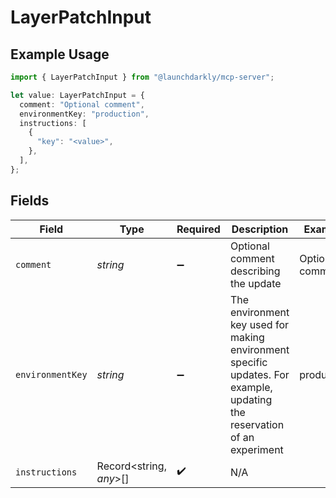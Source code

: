# LayerPatchInput

## Example Usage

```typescript
import { LayerPatchInput } from "@launchdarkly/mcp-server";

let value: LayerPatchInput = {
  comment: "Optional comment",
  environmentKey: "production",
  instructions: [
    {
      "key": "<value>",
    },
  ],
};
```

## Fields

| Field                                                                                                                    | Type                                                                                                                     | Required                                                                                                                 | Description                                                                                                              | Example                                                                                                                  |
| ------------------------------------------------------------------------------------------------------------------------ | ------------------------------------------------------------------------------------------------------------------------ | ------------------------------------------------------------------------------------------------------------------------ | ------------------------------------------------------------------------------------------------------------------------ | ------------------------------------------------------------------------------------------------------------------------ |
| `comment`                                                                                                                | *string*                                                                                                                 | :heavy_minus_sign:                                                                                                       | Optional comment describing the update                                                                                   | Optional comment                                                                                                         |
| `environmentKey`                                                                                                         | *string*                                                                                                                 | :heavy_minus_sign:                                                                                                       | The environment key used for making environment specific updates. For example, updating the reservation of an experiment | production                                                                                                               |
| `instructions`                                                                                                           | Record<string, *any*>[]                                                                                                  | :heavy_check_mark:                                                                                                       | N/A                                                                                                                      |                                                                                                                          |